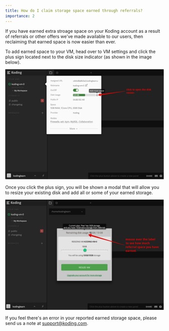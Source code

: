 ```yaml
---
title: How do I claim storage space earned through referrals?
importance: 2
---
```


If you have earned extra stroage space on your Koding account as a result of referrals
or other offers we've made available to our users, then reclaiming that earned space
is now easier than ever.

To add earned space to your VM, head over to VM settings and click the plus sign located
next to the disk size indicator (as shown in the image below).

![disk size indicator](/faq/redeem-referrals/resizedisk.png)

Once you click the plus sign, you will be shown a modal that will allow you to resize 
your existing disk and add all or some of your earned storage.

![disk resize](/faq/redeem-referrals/resizeaction.png)

If you feel there's an error in your reported earned storage space, please send us a note at support@koding.com.